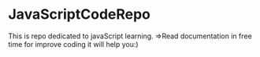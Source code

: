 # JavaScriptCodeRepo
This is repo dedicated to javaScript learning.
=>Read documentation in free time for improve coding it will help you:)